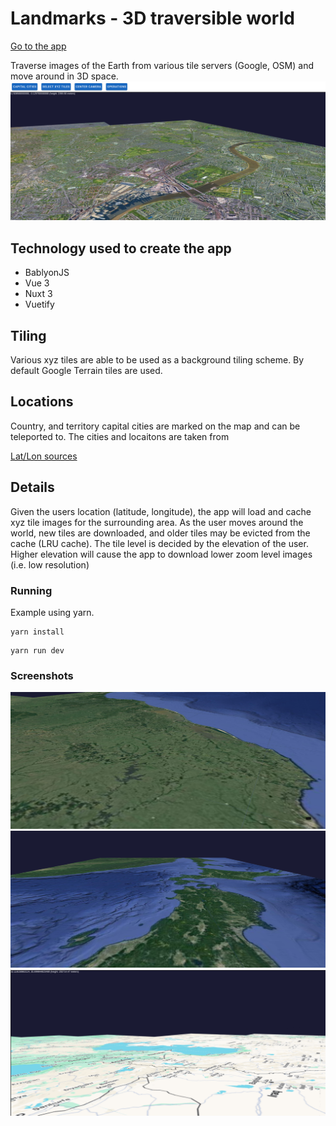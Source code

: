 # Landmarks - 3D traversible world

[Badge License]: https://img.shields.io/badge/License-MIT-yellow.svg?style=for-the-badge

[Go to the app](https://jonghough.github.io/landmarks/)

Traverse images of the Earth from various tile servers (Google, OSM) and move around in 3D space.
![Screenshot 1](/img/landmark1.png)

## Technology used to create the app

- BablyonJS
- Vue 3
- Nuxt 3
- Vuetify

## Tiling

Various xyz tiles are able to be used as a background tiling scheme. By default Google Terrain tiles are used.

## Locations

Country, and territory capital cities are marked on the map and can be teleported to. The cities and locaitons are taken from

[Lat/Lon sources](https://gist.github.com/ofou/df09a6834a8421b4f376c875194915c9)

## Details

Given the users location (latitude, longitude), the app will load and cache xyz tile images for the surrounding area. As the user moves around the world, new tiles are downloaded, and older tiles may be evicted from the cache (LRU cache).
The tile level is decided by the elevation of the user. Higher elevation will cause the app to download lower zoom level images (i.e. low resolution)

### Running

Example using yarn.

```
yarn install
```

```
yarn run dev
```

### Screenshots

![Screenshot 2](/img/landmark2.png)
![Screenshot 3](/img/landmark3.png)
![Screenshot 4](/img/landmark4.png)
